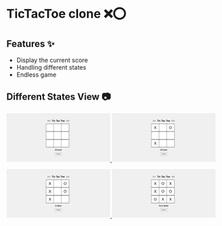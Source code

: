 # TicTacToe clone ❌⭕

## Features ✨
 - Display the current score 
 - Handling different states
 - Endless game 

 ## Different States View 📷
 <p align="left">
  <a href='https://github.com/arash-jj/Web-based-JavaScript-games/tree/main/games/Tic-Tac-Toe'>
    <img width="48%" src="../../assets/TicTacToe/preview/ticTacToe-starterState.png" alt="Start" />
  </a>
  <a href='https://github.com/arash-jj/Web-based-JavaScript-games/tree/main/games/Tic-Tac-Toe'>
    <img width="48%" src="../../assets/TicTacToe/preview/ticTacToe-inGameState.png" alt="InGame" />
  </a>
</p>
<p align="left">
  <a href='https://github.com/arash-jj/Web-based-JavaScript-games/tree/main/games/Tic-Tac-Toe'>
    <img width="48%" src="../../assets/TicTacToe/preview/ticTacToe-playerWonState.png" alt="Won" />
  </a>
  <a href='https://github.com/arash-jj/Web-based-JavaScript-games/tree/main/games/Tic-Tac-Toe'>
    <img width="48%" src="../../assets/TicTacToe/preview/ticTacToe-drawState.png" alt="Draw" />
  </a>
</p>
